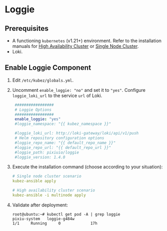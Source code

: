 # Loggie

## Prerequisites

- A functioning `kubernetes` (v1.21+) environment. Refer to the installation manuals for [High Availability Cluster](https://github.com/gopixiu-io/kubez-ansible/blob/master/docs/install/multinode.md) or [Single Node Cluster](https://github.com/gopixiu-io/kubez-ansible/blob/master/docs/install/all-in-one.md).
- Loki.

## Enable Loggie Component

1. Edit `/etc/kubez/globals.yml`.

2. Uncomment `enable_loggie: "no"` and set it to `"yes"`. Configure `loggie_loki_url` to the service `url` of Loki.

   ```yaml
    #################
    # Loggie Options
    #################
    enable_loggie: "yes"
    #loggie_namespace: "{{ kubez_namespace }}"

    #loggie_loki_url: http://loki-gateway/loki/api/v1/push
    # Helm repository configuration options
    #loggie_repo_name: "{{ default_repo_name }}"
    #loggie_repo_url: "{{ default_repo_url }}"
    #loggie_path: pixiuio/loggie
    #loggie_version: 1.4.0
   ```

3. Execute the installation command (choose according to your situation):

   ```yaml
   # Single node cluster scenario
   kubez-ansible apply

   # High availability cluster scenario
   kubez-ansible -i multinode apply
   ```

4. Validate after deployment:

   ```shell
   root@ubuntu:~# kubectl get pod -A | grep loggie
   pixiu-system   loggie-g484w                                         1/1     Running     0             17h
   ```
